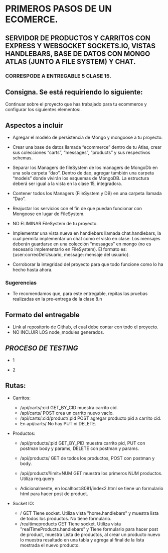 
 
# PRIMEROS PASOS DE UN ECOMERCE.
##  SERVIDOR DE PRODUCTOS Y CARRITOS CON EXPRESS Y WEBSOCKET SOCKETS.IO, VISTAS HANDLEBARS, BASE DE DATOS CON MONGO ATLAS (JUNTO A FILE SYSTEM) Y CHAT.
### CORRESPODE A ENTREGABLE 5 CLASE 15.

## Consigna. Se está requiriendo lo siguiente:

Continuar sobre el proyecto que has trabajado para tu ecommerce y configurar los siguientes elementos:.

## Aspectos a incluir

- Agregar el modelo de persistencia de Mongo y mongoose a tu proyecto. 

- Crear una base de datos llamada “ecommerce” dentro de tu Atlas, crear sus colecciones “carts”, “messages”, “products” y sus respectivos schemas.

- Separar los Managers de fileSystem de los managers de MongoDb en una sola carpeta “dao”. Dentro de dao, agregar también una carpeta “models” donde vivirán los esquemas de MongoDB. La estructura deberá ser igual a la vista en la clase 15, integradora.

- Contener todos los Managers (FileSystem y DB) en una carpeta llamada “Dao”.

- Reajustar los servicios con el fin de que puedan funcionar con Mongoose en lugar de FileSystem.

- NO ELIMINAR FileSystem de tu proyecto.

- Implementar una vista nueva en handlebars llamada chat.handlebars, la cual permita implementar un chat como el visto en clase. Los mensajes deberán guardarse en una colección “messages” en mongo (no es necesario implementarlo en FileSystem). El formato es:  {user:correoDelUsuario, message: mensaje del usuario}.

- Corroborar la integridad del proyecto para que todo funcione como lo ha hecho hasta ahora.


### Sugerencias

- Te recomendamos que, para este entregable, repitas las pruebas realizadas en la pre-entrega de la clase 8.n


## Formato del entregable

- Link al repositorio de Github, el cual debe contar con todo el proyecto.
- NO INCLUIR LOS node_modules generados.

## *PROCESO DE TESTING*

- 1

- 2

## Rutas:

- Carritos:
    - /api/carts/:cid   GET_BY_CID  muestra carrito cid.
    - /api/carts/   POST crea un carrito nuevo vacío.
    - /api/carts/:cid/product/:pid  POST agregar producto pid a carrito cid.
    - En api/carts/  No hay PUT ni DELETE.

- Productos:
    - /api/products/:pid GET_BY_PID muestra carrito pid, PUT con postman body y params, DELETE con postman y params.
    - /api/products/ GET de todos los productos, POST con postman y body.
    - /api/products?limit=NUM GET muestra los primeros NUM productos. Utiliza req.query

    - Adicionalmente, en localhost:8081/index2.html se tiene un formulario html para hacer post de product.

- Socket IO:
    - /    GET    Tiene socket. Utiliza vista "home.handlebars" y muestra lista de todos los productos. No tiene formulario.
    - /realtimeproducts  GET   Tiene socket. Utiliza vista "realTimeProducts.handlebars" y Tiene formulario para hacer post de product, muestra Lista de productos, al crear un producto nuevo lo muestra resaltado en una tabla y agrega al final de la lista mostrada el nuevo producto.
